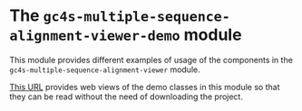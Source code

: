 The `gc4s-multiple-sequence-alignment-viewer-demo` module
=========================================================

This module provides different examples of usage of the components in the `gc4s-multiple-sequence-alignment-viewer` module.

[This URL](www.sing-group.org/gc4s/demos) provides web views of the demo classes in this module so that they can be read without the need of downloading the project.